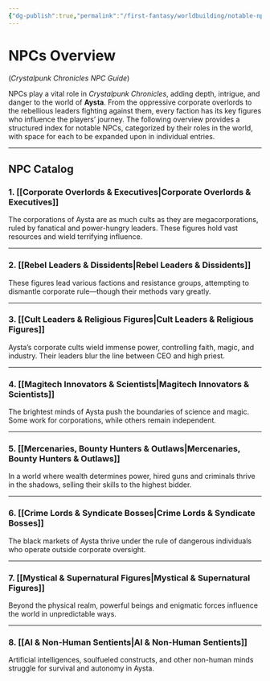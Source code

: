 ```yaml
---
{"dg-publish":true,"permalink":"/first-fantasy/worldbuilding/notable-np-cs/npc-overview/","noteIcon":"","created":"2025-01-21T04:51:33.169+09:00","updated":"2025-01-31T15:29:18.939+09:00"}
---
```


# **NPCs Overview**
(*Crystalpunk Chronicles NPC Guide*)

NPCs play a vital role in *Crystalpunk Chronicles*, adding depth, intrigue, and danger to the world of **Aysta**. From the oppressive corporate overlords to the rebellious leaders fighting against them, every faction has its key figures who influence the players’ journey. The following overview provides a structured index for notable NPCs, categorized by their roles in the world, with space for each to be expanded upon in individual entries.

---

## **NPC Catalog**

### **1. [[Corporate Overlords & Executives\|Corporate Overlords & Executives]]**
The corporations of Aysta are as much cults as they are megacorporations, ruled by fanatical and power-hungry leaders. These figures hold vast resources and wield terrifying influence.
  

---

### **2. [[Rebel Leaders & Dissidents\|Rebel Leaders & Dissidents]]**
These figures lead various factions and resistance groups, attempting to dismantle corporate rule—though their methods vary greatly.
  

---

### **3. [[Cult Leaders & Religious Figures\|Cult Leaders & Religious Figures]]**
Aysta’s corporate cults wield immense power, controlling faith, magic, and industry. Their leaders blur the line between CEO and high priest.

  

---

### **4. [[Magitech Innovators & Scientists\|Magitech Innovators & Scientists]]**
The brightest minds of Aysta push the boundaries of science and magic. Some work for corporations, while others remain independent.

  

---

### **5. [[Mercenaries, Bounty Hunters & Outlaws\|Mercenaries, Bounty Hunters & Outlaws]]**
In a world where wealth determines power, hired guns and criminals thrive in the shadows, selling their skills to the highest bidder.


---

### **6. [[Crime Lords & Syndicate Bosses\|Crime Lords & Syndicate Bosses]]**
The black markets of Aysta thrive under the rule of dangerous individuals who operate outside corporate oversight.



---

### **7. [[Mystical & Supernatural Figures\|Mystical & Supernatural Figures]]**
Beyond the physical realm, powerful beings and enigmatic forces influence the world in unpredictable ways.



---

### **8. [[AI & Non-Human Sentients\|AI & Non-Human Sentients]]**
Artificial intelligences, soulfueled constructs, and other non-human minds struggle for survival and autonomy in Aysta.

